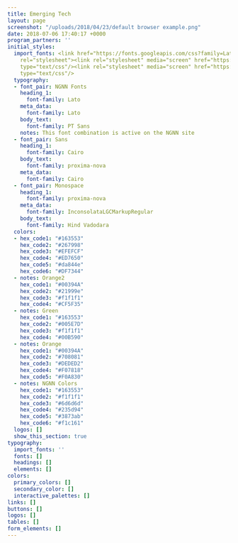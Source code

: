 ```yaml
---
title: Emerging Tech
layout: page
screenshot: "/uploads/2018/04/23/default browser example.png"
date: 2018-07-06 17:40:17 +0000
program_partners: ''
initial_styles:
  import_fonts: <link href="https://fonts.googleapis.com/css?family=Lato:300,400,700|PT+Sans|Inconsolata|Hind+Vadodara|Cairo|Cousine"
    rel="stylesheet"><link rel="stylesheet" media="screen" href="https://fontlibrary.org/face/inconsolata-lgc-markup"
    type="text/css"/><link rel="stylesheet" media="screen" href="https://fontlibrary.org/face/gidole-regular"
    type="text/css"/>
  typography:
  - font_pair: NGNN Fonts
    heading_1:
      font-family: Lato
    meta_data:
      font-family: Lato
    body_text:
      font-family: PT Sans
    notes: This font combination is active on the NGNN site
  - font_pair: Sans
    heading_1:
      font-family: Cairo
    body_text:
      font-family: proxima-nova
    meta_data:
      font-family: Cairo
  - font_pair: Monospace
    heading_1:
      font-family: proxima-nova
    meta_data:
      font-family: InconsolataLGCMarkupRegular
    body_text:
      font-family: Hind Vadodara
  colors:
  - hex_code1: "#163553"
    hex_code2: "#267998"
    hex_code3: "#EFEFCF"
    hex_code4: "#ED7650"
    hex_code5: "#da844e"
    hex_code6: "#DF7344"
  - notes: Orange2
    hex_code1: "#00394A"
    hex_code2: "#21999e"
    hex_code3: "#f1f1f1"
    hex_code4: "#CF5F35"
  - notes: Green
    hex_code1: "#163553"
    hex_code2: "#005E7D"
    hex_code3: "#f1f1f1"
    hex_code4: "#00B590"
  - notes: Orange
    hex_code1: "#00394A"
    hex_code2: "#708081"
    hex_code3: "#DEDED2"
    hex_code4: "#F07818"
    hex_code5: "#F0A830"
  - notes: NGNN Colors
    hex_code1: "#163553"
    hex_code2: "#f1f1f1"
    hex_code3: "#6d6d6d"
    hex_code4: "#235d94"
    hex_code5: "#3873ab"
    hex_code6: "#f1c161"
  logos: []
  show_this_section: true
typography:
  import_fonts: ''
  fonts: []
  headings: []
  elements: []
colors:
  primary_colors: []
  secondary_color: []
  interactive_palettes: []
links: []
buttons: []
logos: []
tables: []
form_elements: []
---
```

